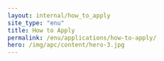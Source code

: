 ```yaml
---
layout: internal/how_to_apply
site_type: "enu"
title: How to Apply
permalink: /enu/applications/how-to-apply/
hero: /img/apc/content/hero-3.jpg
---
```


<!--- This child document initializes the page in Jekyll. -->